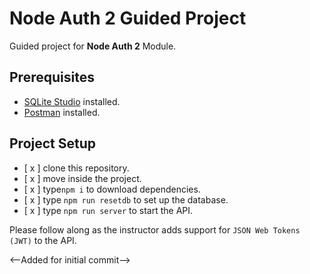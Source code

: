 # Node Auth 2 Guided Project

Guided project for **Node Auth 2** Module.

## Prerequisites

- [SQLite Studio](https://sqlitestudio.pl/index.rvt?act=download) installed.
- [Postman](https://www.postman.com/) installed.

## Project Setup

- [ x ] clone this repository.
- [ x ] move inside the project.
- [ x ] type`npm i` to download dependencies.
- [ x ] type `npm run resetdb` to set up the database.
- [ x ] type `npm run server` to start the API.

Please follow along as the instructor adds support for `JSON Web Tokens (JWT)` to the API.

<--Added for initial commit-->
